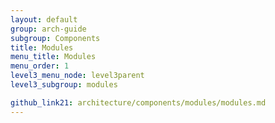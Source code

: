 ```yaml
---
layout: default
group: arch-guide 
subgroup: Components
title: Modules
menu_title: Modules
menu_order: 1
level3_menu_node: level3parent
level3_subgroup: modules

github_link21: architecture/components/modules/modules.md
---
```


